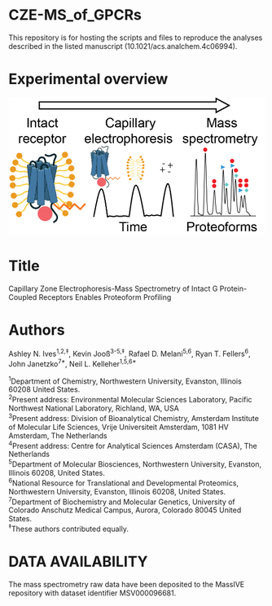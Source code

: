 # CZE-MS_of_GPCRs
This repository is for hosting the scripts and files to reproduce the analyses described in the listed manuscript (10.1021/acs.analchem.4c06994). 

# Experimental overview
![alt text](https://github.com/ashleyives/CZE-MS_of_GPCRs/blob/main/TOC.png)

# Title
Capillary Zone Electrophoresis-Mass Spectrometry of Intact G Protein-Coupled Receptors Enables Proteoform Profiling

# Authors
Ashley N. Ives<sup>1,2,‡</sup>, Kevin Jooß<sup>3-5,‡</sup>, Rafael D. Melani<sup>5,6</sup>, Ryan T. Fellers<sup>6</sup>, John Janetzko<sup>7*</sup>, Neil L. Kelleher<sup>1,5,6*</sup>

<sup>1</sup>Department of Chemistry, Northwestern University, Evanston, Illinois 60208 United States.  
<sup>2</sup>Present address: Environmental Molecular Sciences Laboratory, Pacific Northwest National Laboratory, Richland, WA, USA  
<sup>3</sup>Present address: Division of Bioanalytical Chemistry, Amsterdam Institute of Molecular Life Sciences, Vrije Universiteit Amsterdam, 1081 HV Amsterdam, The Netherlands  
<sup>4</sup>Present address: Centre for Analytical Sciences Amsterdam (CASA), The Netherlands  
<sup>5</sup>Department of Molecular Biosciences, Northwestern University, Evanston, Illinois 60208, United States.  
<sup>6</sup>National Resource for Translational and Developmental Proteomics, Northwestern University, Evanston, Illinois 60208, United States.  
<sup>7</sup>Department of Biochemistry and Molecular Genetics, University of Colorado Anschutz Medical Campus, Aurora, Colorado 80045 United States.  
<sup>‡</sup>These authors contributed equally. 

# DATA AVAILABILITY
The mass spectrometry raw data have been deposited to the MassIVE repository with dataset identifier MSV000096681.


